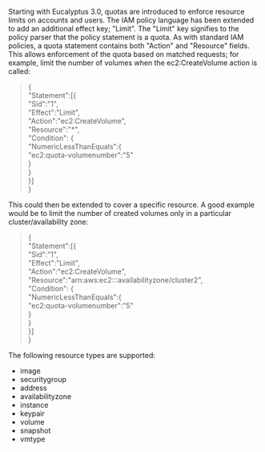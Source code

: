 Starting with Eucalyptus 3.0, quotas are introduced to enforce resource limits on accounts and users.  The IAM policy language has been extended to add an additional effect key; "Limit".  The "Limit" key signifies to the policy parser that the policy statement is a quota. As with standard IAM policies, a quota statement contains both "Action" and "Resource" fields. This allows enforcement of the quota based on matched requests; for example, limit the number of volumes when the ec2:CreateVolume action is called:

>{  
>"Statement":[{  
>"Sid":"1",  
>"Effect":"Limit",  
>"Action":"ec2:CreateVolume",  
>"Resource":"*",  
>"Condition":    {  
>                "NumericLessThanEquals":{  
>                        "ec2:quota-volumenumber":"5"  
>                                        }  
>                }  
>}]  
>}  

This could then be extended to cover a specific resource.  A good example would be to limit the number of created volumes only in a particular cluster/availability zone:

>{  
>"Statement":[{  
>"Sid":"1",  
>"Effect":"Limit",  
>"Action":"ec2:CreateVolume",  
>"Resource":"arn:aws:ec2:::availabilityzone/cluster2",  
>"Condition":    {  
>                "NumericLessThanEquals":{  
>                        "ec2:quota-volumenumber":"5"  
>                                        }  
>                }  
>}]  
>}   

The following resource types are supported:

* image
* securitygroup
* address
* availabilityzone
* instance
* keypair
* volume
* snapshot
* vmtype
